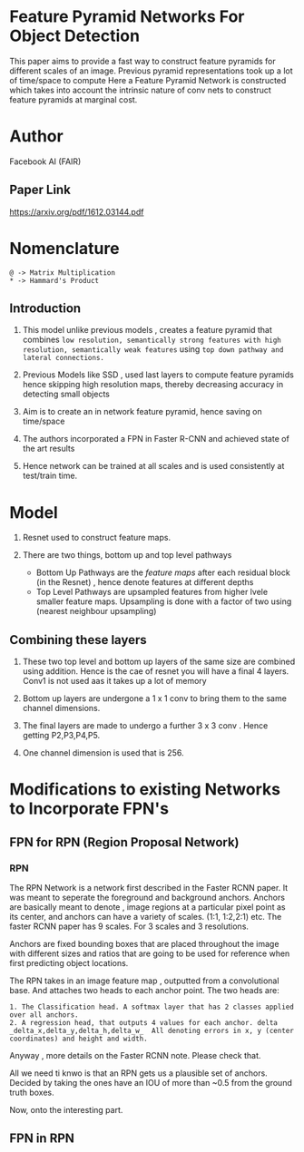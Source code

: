 # Feature Pyramid Networks For Object Detection

This paper aims to provide a fast way to construct feature pyramids for different scales of an image. Previous pyramid representations took up a lot of time/space to compute
Here a Feature Pyramid Network is constructed which takes into account the intrinsic nature of conv nets to construct feature pyramids at marginal cost.


# Author 
Facebook AI (FAIR) 

## Paper Link
https://arxiv.org/pdf/1612.03144.pdf

# Nomenclature

```
@ -> Matrix Multiplication
* -> Hammard's Product
```

## Introduction

1. This model unlike previous models , creates a feature pyramid that combines ```low resolution, semantically strong features with
high resolution, semantically weak features``` using ```top down pathway and lateral connections.```

2. Previous Models like SSD , used last layers to compute feature pyramids hence skipping high resolution maps, thereby decreasing accuracy in detecting
small objects

3. Aim is to create an in network feature pyramid, hence saving on time/space

4. The authors incorporated a FPN in Faster R-CNN and achieved state of the art results

5. Hence network can be trained at all scales and is used consistently at test/train time.

# Model

1. Resnet used to construct feature maps.

2. There are two things, bottom up and top level pathways
    * Bottom Up Pathways are the *feature maps* after each residual block (in the Resnet) , hence denote features at different depths
    * Top Level Pathways are upsampled features from higher lvele smaller feature maps. Upsampling is done with a factor of two using (nearest neighbour upsampling)

## Combining these layers

1. These two top level and bottom up layers of the same size are combined using addition. Hence is the cae of resnet you will have a final 4 layers. Conv1 is not used aas it takes up a lot of memory

2. Bottom up layers are undergone a 1 x 1 conv to bring them to the same channel dimensions.

3. The final layers are made to undergo a further 3 x 3 conv . Hence getting P2,P3,P4,P5.

4. One channel dimension is used that is 256.

# Modifications to existing Networks to Incorporate FPN's

## FPN for RPN (Region Proposal Network)

### RPN

The RPN Network is a network first described in the Faster RCNN paper. It was meant to seperate the foreground and background anchors. 
Anchors are basically meant to denote , image regions at a particular pixel point as its center, and anchors can have a variety of scales. (1:1, 1:2,2:1) etc. The faster RCNN paper has 9 scales. For 3 scales and 3 resolutions.

Anchors are fixed bounding boxes that are placed throughout the image with different sizes and ratios that are going to be used for reference when first predicting object locations.

The RPN takes in an image feature map , outputted from a convolutional base. And attaches two heads to each anchor point. The two heads are:

```
1. The Classification head. A softmax layer that has 2 classes applied over all anchors.
2. A regression head, that outputs 4 values for each anchor. delta _delta_x,delta_y,delta_h,delta_w_  All denoting errors in x, y (center coordinates) and height and width.
```

Anyway , more details on the Faster RCNN note. Please check that. 

All we need ti knwo is that an RPN gets us a plausible set of anchors. Decided by taking the ones have an IOU of more than ~0.5 from the ground truth boxes.


Now, onto the interesting part.

## FPN in RPN





